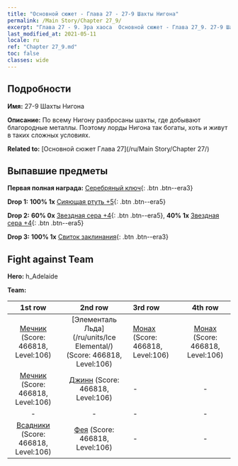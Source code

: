 ```yaml
---
title: "Основной сюжет - Глава 27 - 27-9 Шахты Нигона"
permalink: /Main Story/Chapter 27_9/
excerpt: "Глава 27 - 9. Эра хаоса  Основной сюжет - Глава 27_9. 27-9 Шахты Нигона"
last_modified_at: 2021-05-11
locale: ru
ref: "Chapter 27_9.md"
toc: false
classes: wide
---
```


## Подробности

 **Имя:** 27-9 Шахты Нигона

 **Описание:** По всему Нигону разбросаны шахты, где добывают благородные металлы. Поэтому лорды Нигона так богаты, хоть и живут в таких сложных условиях.

 **Related to:** [Основной сюжет Глава 27](/ru/Main Story/Chapter 27/)

## Выпавшие предметы

 **Первая полная награда:** [Серебряный ключ](/ItemsRU/con_693/){: .btn .btn--era3}

 **Drop 1:** **100% 1x** [Сияющая ртуть +5](/ItemsRU/mat_98/){: .btn .btn--era5}

 **Drop 2:** **60% 0x** [Звездная сера +4](/ItemsRU/mat_92/){: .btn .btn--era5}, **40% 1x** [Звездная сера +4](/ItemsRU/mat_92/){: .btn .btn--era5}

 **Drop 3:** **100% 1x** [Свиток заклинания](/ItemsRU/con_694/){: .btn .btn--era3}


## Fight against Team
 **Hero:** h_Adelaide

 **Team:**


  | 1st row | 2nd row | 3rd row | 4th row |
  |:----:|:----:|:----|:----:|
  | [Мечник](/ru/units/Swordsman/) (Score: 466818, Level:106)  | [Элементаль Льда](/ru/units/Ice Elemental/) (Score: 466818, Level:106)  | [Монах](/ru/units/Monk/) (Score: 466818, Level:106)  | [Монах](/ru/units/Monk/) (Score: 466818, Level:106)  |
  | [Мечник](/ru/units/Swordsman/) (Score: 466818, Level:106)  | [Джинн](/ru/units/Genie/) (Score: 466818, Level:106)  | - | - |
  | - | - | - | - |
  | [Всадники](/ru/units/Cavalier/) (Score: 466818, Level:106)  | [Фея](/ru/units/Sprite/) (Score: 466818, Level:106)  | - | - |


